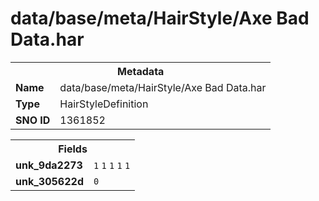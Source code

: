 <h1>data/base/meta/HairStyle/Axe Bad Data.har</h1><table><tr><th colspan="100%">Metadata</th></tr><tr><td><b>Name</b></td><td>data/base/meta/HairStyle/Axe Bad Data.har</td></tr><tr><td><b>Type</b></td><td>HairStyleDefinition</td></tr><tr><td><b>SNO ID</b></td><td>1361852</td></tr></table>

<table><tr><th colspan="100%">Fields</th></tr><tr><td><b>unk_9da2273</b></td><td><code>1</code>
<code>1</code>
<code>1</code>
<code>1</code>
<code>1</code>
</td></tr><tr><td><b>unk_305622d</b></td><td><code>0</code></td></tr></table>

